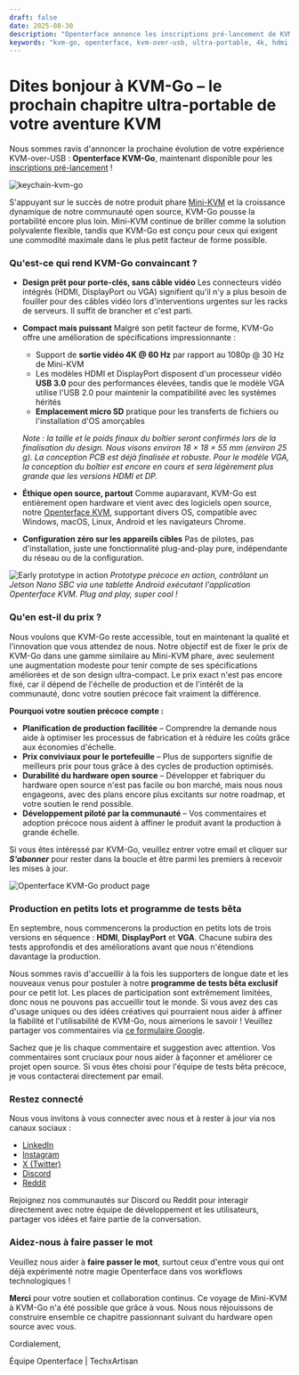 ```yaml
---
draft: false
date: 2025-08-30
description: "Openterface annonce les inscriptions pré-lancement de KVM-Go - un dispositif KVM-over-USB ultra-portable avec connecteurs vidéo intégrés, support 4K et design prêt pour porte-clés."
keywords: "kvm-go, openterface, kvm-over-usb, ultra-portable, 4k, hdmi, displayport, vga, porte-clés, pré-lancement, tests bêta, open source"
---
```


# Dites bonjour à KVM-Go – le prochain chapitre ultra-portable de votre aventure KVM

Nous sommes ravis d'annoncer la prochaine évolution de votre expérience KVM-over-USB : **Openterface KVM-Go**, maintenant disponible pour les [inscriptions pré-lancement](https://www.crowdsupply.com/techxartisan/openterface-kvm-go) !

![keychain-kvm-go](https://www.crowdsupply.com/img/d0fd/3fe2afa6-051e-41e0-9f59-cbab8d7bd0fd/kvm-go-group-03_jpg_gallery-lg.jpg)

S'appuyant sur le succès de notre produit phare [Mini-KVM](https://www.crowdsupply.com/techxartisan/openterface-mini-kvm) et la croissance dynamique de notre communauté open source, KVM-Go pousse la portabilité encore plus loin. Mini-KVM continue de briller comme la solution polyvalente flexible, tandis que KVM-Go est conçu pour ceux qui exigent une commodité maximale dans le plus petit facteur de forme possible.

### Qu'est-ce qui rend KVM-Go convaincant ?

* **Design prêt pour porte-clés, sans câble vidéo**
  Les connecteurs vidéo intégrés (HDMI, DisplayPort ou VGA) signifient qu'il n'y a plus besoin de fouiller pour des câbles vidéo lors d'interventions urgentes sur les racks de serveurs. Il suffit de brancher et c'est parti.

* **Compact mais puissant**
  Malgré son petit facteur de forme, KVM-Go offre une amélioration de spécifications impressionnante :

  * Support de **sortie vidéo 4K @ 60 Hz** par rapport au 1080p @ 30 Hz de Mini-KVM
  * Les modèles HDMI et DisplayPort disposent d'un processeur vidéo **USB 3.0** pour des performances élevées, tandis que le modèle VGA utilise l'USB 2.0 pour maintenir la compatibilité avec les systèmes hérités
  * **Emplacement micro SD** pratique pour les transferts de fichiers ou l'installation d'OS amorçables

  *Note : la taille et le poids finaux du boîtier seront confirmés lors de la finalisation du design. Nous visons environ 18 × 18 × 55 mm (environ 25 g). La conception PCB est déjà finalisée et robuste. Pour le modèle VGA, la conception du boîtier est encore en cours et sera légèrement plus grande que les versions HDMI et DP.*

* **Éthique open source, partout**
  Comme auparavant, KVM-Go est entièrement open hardware et vient avec des logiciels open source, notre [Openterface KVM](https://openterface.com/app/), supportant divers OS, compatible avec Windows, macOS, Linux, Android et les navigateurs Chrome.

* **Configuration zéro sur les appareils cibles**
  Pas de pilotes, pas d'installation, juste une fonctionnalité plug-and-play pure, indépendante du réseau ou de la configuration.

![Early prototype in action](https://www.crowdsupply.com/img/7b74/38c6794b-7e24-48b2-b917-d3e97b7b7b74/kvm-go-hdmi-early-test-2_jpg_md-xl.jpg)
*Prototype précoce en action, contrôlant un Jetson Nano SBC via une tablette Android exécutant l'application Openterface KVM. Plug and play, super cool !*

### Qu'en est-il du prix ?

Nous voulons que KVM-Go reste accessible, tout en maintenant la qualité et l'innovation que vous attendez de nous. Notre objectif est de fixer le prix de KVM-Go dans une gamme similaire au Mini-KVM phare, avec seulement une augmentation modeste pour tenir compte de ses spécifications améliorées et de son design ultra-compact. Le prix exact n'est pas encore fixé, car il dépend de l'échelle de production et de l'intérêt de la communauté, donc votre soutien précoce fait vraiment la différence.

**Pourquoi votre soutien précoce compte :**

* **Planification de production facilitée** – Comprendre la demande nous aide à optimiser les processus de fabrication et à réduire les coûts grâce aux économies d'échelle.
* **Prix conviviaux pour le portefeuille** – Plus de supporters signifie de meilleurs prix pour tous grâce à des cycles de production optimisés.
* **Durabilité du hardware open source** – Développer et fabriquer du hardware open source n'est pas facile ou bon marché, mais nous nous engageons, avec des plans encore plus excitants sur notre roadmap, et votre soutien le rend possible.
* **Développement piloté par la communauté** – Vos commentaires et adoption précoce nous aident à affiner le produit avant la production à grande échelle.

Si vous êtes intéressé par KVM-Go, veuillez entrer votre email et cliquer sur ***S'abonner*** pour rester dans la boucle et être parmi les premiers à recevoir les mises à jour.

![Openterface KVM-Go product page](https://www.crowdsupply.com/img/8e4b/1d3f5064-defa-490c-a3e6-e3f2179b8e4b/kvm-go-product-page-subscribe_jpg_gallery-lg.jpg)

### Production en petits lots et programme de tests bêta

En septembre, nous commencerons la production en petits lots de trois versions en séquence : **HDMI**, **DisplayPort** et **VGA**. Chacune subira des tests approfondis et des améliorations avant que nous n'étendions davantage la production.

Nous sommes ravis d'accueillir à la fois les supporters de longue date et les nouveaux venus pour postuler à notre **programme de tests bêta exclusif** pour ce petit lot. Les places de participation sont extrêmement limitées, donc nous ne pouvons pas accueillir tout le monde. Si vous avez des cas d'usage uniques ou des idées créatives qui pourraient nous aider à affiner la fiabilité et l'utilisabilité de KVM-Go, nous aimerions le savoir ! Veuillez partager vos commentaires via [ce formulaire Google](https://forms.gle/yaS1F5E5MSo8DWNZ6).

Sachez que je lis chaque commentaire et suggestion avec attention. Vos commentaires sont cruciaux pour nous aider à façonner et améliorer ce projet open source. Si vous êtes choisi pour l'équipe de tests bêta précoce, je vous contacterai directement par email.

### Restez connecté

Nous vous invitons à vous connecter avec nous et à rester à jour via nos canaux sociaux :

  - [LinkedIn](https://www.linkedin.com/company/techxartisan)
  - [Instagram](https://www.instagram.com/techxartisan/)
  - [X (Twitter)](https://x.com/TechxArtisan)
  - [Discord](https://openterface.com/discord)
  - [Reddit](https://openterface.com/reddit)

Rejoignez nos communautés sur Discord ou Reddit pour interagir directement avec notre équipe de développement et les utilisateurs, partager vos idées et faire partie de la conversation.

### Aidez-nous à faire passer le mot

Veuillez nous aider à **faire passer le mot**, surtout ceux d'entre vous qui ont déjà expérimenté notre magie Openterface dans vos workflows technologiques !

**Merci** pour votre soutien et collaboration continus. Ce voyage de Mini-KVM à KVM-Go n'a été possible que grâce à vous. Nous nous réjouissons de construire ensemble ce chapitre passionnant suivant du hardware open source avec vous.

Cordialement,

Équipe Openterface | TechxArtisan
